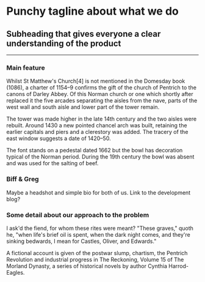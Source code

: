 <!-- what? -->

# Punchy tagline about what we do

## Subheading that gives everyone a clear understanding of the product

***



<!-- why? -->

### Main feature 

Whilst St Matthew's Church[4] is not mentioned in the Domesday book (1086), a charter of 1154–9 confirms the gift of the church of Pentrich to the canons of Darley Abbey. Of this Norman church or one which shortly after replaced it the five arcades separating the aisles from the nave, parts of the west wall and south aisle and lower part of the tower remain.

The tower was made higher in the late 14th century and the two aisles were rebuilt. Around 1430 a new pointed chancel arch was built, retaining the earlier capitals and piers and a clerestory was added. The tracery of the east window suggests a date of 1420–50.

The font stands on a pedestal dated 1662 but the bowl has decoration typical of the Norman period. During the 19th century the bowl was absent and was used for the salting of beef. 



<!-- who? -->

### Biff & Greg

Maybe a headshot and simple bio for both of us. Link to the development blog?



<!-- how? -->

### Some detail about our approach to the problem

I ask'd the fiend, for whom these rites were meant? "These graves," quoth he, "when life's brief oil is spent, when the dark night comes, and they're sinking bedwards, I mean for Castles, Oliver, and Edwards."

A fictional account is given of the postwar slump, chartism, the Pentrich Revolution and industrial progress in The Reckoning, Volume 15 of The Morland Dynasty, a series of historical novels by author Cynthia Harrod-Eagles.


<!-- etc. -->
